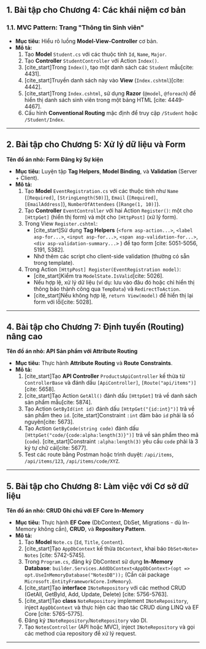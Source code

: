 ## 1. Bài tập cho Chương 4: Các khái niệm cơ bản

### **1.1. MVC Pattern: Trang "Thông tin Sinh viên"**

* **Mục tiêu:** Hiểu rõ luồng **Model-View-Controller** cơ bản.
* **Mô tả:**
    1.  Tạo **Model** `Student.cs` với các thuộc tính `Id`, `Name`, `Major`.
    2.  Tạo **Controller** `StudentController` với Action `Index()`.
    3.  [cite_start]Trong `Index()`, tạo một danh sách các `Student` mẫu[cite: 4431].
    4.  [cite_start]Truyền danh sách này vào **View** (`Index.cshtml`)[cite: 4442].
    5.  [cite_start]Trong `Index.cshtml`, sử dụng **Razor** (`@model`, `@foreach`) để hiển thị danh sách sinh viên trong một bảng HTML [cite: 4449-4467].
    6.  Cấu hình **Conventional Routing** mặc định để truy cập `/Student` hoặc `/Student/Index`.

---
## 2. Bài tập cho Chương 5: Xử lý dữ liệu và Form

**Tên đồ án nhỏ: Form Đăng ký Sự kiện**

* **Mục tiêu:** Luyện tập **Tag Helpers**, **Model Binding**, và **Validation** (Server + Client).
* **Mô tả:**
    1.  Tạo **Model** `EventRegistration.cs` với các thuộc tính như `Name` (`[Required]`, `[StringLength(50)]`), `Email` (`[Required]`, `[EmailAddress]`), `NumberOfAttendees` (`[Range(1, 10)]`).
    2.  Tạo **Controller** `EventController` với hai Action `Register()`: một cho `[HttpGet]` (hiển thị form) và một cho `[HttpPost]` (xử lý form).
    3.  Trong View `Register.cshtml`:
        * [cite_start]Sử dụng **Tag Helpers** (`<form asp-action...>`, `<label asp-for...>`, `<input asp-for...>`, `<span asp-validation-for...>`, `<div asp-validation-summary...>` ) để tạo form [cite: 5051-5056, 5191, 5382].
        * Nhớ thêm các script cho client-side validation (thường có sẵn trong template).
    4.  Trong Action `[HttpPost] Register(EventRegistration model)`:
        * [cite_start]Kiểm tra `ModelState.IsValid`[cite: 5026].
        * Nếu hợp lệ, xử lý dữ liệu (ví dụ: lưu vào đâu đó hoặc chỉ hiển thị thông báo thành công qua `TempData`) và `RedirectToAction`.
        * [cite_start]Nếu không hợp lệ, `return View(model)` để hiển thị lại form với lỗi[cite: 5028].

---


## 4. Bài tập cho Chương 7: Định tuyến (Routing) nâng cao

**Tên đồ án nhỏ: API Sản phẩm với Attribute Routing**

* **Mục tiêu:** Thực hành **Attribute Routing** và **Route Constraints**.
* **Mô tả:**
    1.  [cite_start]Tạo **API Controller** `ProductsApiController` kế thừa từ `ControllerBase` và đánh dấu `[ApiController]`, `[Route("api/items")]`[cite: 5658].
    2.  [cite_start]Tạo Action `GetAll()` đánh dấu `[HttpGet]` trả về danh sách sản phẩm mẫu[cite: 5874].
    3.  Tạo Action `GetById(int id)` đánh dấu `[HttpGet("{id:int}")]` trả về sản phẩm theo `id`. [cite_start]Constraint `:int` đảm bảo `id` phải là số nguyên[cite: 5673].
    4.  Tạo Action `GetByCode(string code)` đánh dấu `[HttpGet("code/{code:alpha:length(3)}")]` trả về sản phẩm theo mã (`code`). [cite_start]Constraint `:alpha:length(3)` yêu cầu `code` phải là 3 ký tự chữ cái[cite: 5677].
    5.  Test các route bằng Postman hoặc trình duyệt: `/api/items`, `/api/items/123`, `/api/items/code/XYZ`.

---

## 5. Bài tập cho Chương 8: Làm việc với Cơ sở dữ liệu

**Tên đồ án nhỏ: CRUD Ghi chú với EF Core In-Memory**

* **Mục tiêu:** Thực hành **EF Core** (DbContext, DbSet, Migrations - dù In-Memory không cần), **CRUD**, và **Repository Pattern**.
* **Mô tả:**
    1.  Tạo **Model** `Note.cs` (`Id`, `Title`, `Content`).
    2.  [cite_start]Tạo `AppDbContext` kế thừa `DbContext`, khai báo `DbSet<Note> Notes` [cite: 5742-5745].
    3.  Trong `Program.cs`, đăng ký DbContext sử dụng **In-Memory Database**: `builder.Services.AddDbContext<AppDbContext>(opt => opt.UseInMemoryDatabase("NotesDB"));` (Cần cài package `Microsoft.EntityFrameworkCore.InMemory`).
    4.  [cite_start]Tạo **interface** `INoteRepository` với các method CRUD (GetAll, GetById, Add, Update, Delete) [cite: 5756-5763].
    5.  [cite_start]Tạo **class** `NoteRepository` implement `INoteRepository`, inject `AppDbContext` và thực hiện các thao tác CRUD dùng LINQ và EF Core [cite: 5765-5775].
    6.  Đăng ký `INoteRepository`/`NoteRepository` vào DI.
    7.  Tạo `NotesController` (API hoặc MVC), inject `INoteRepository` và gọi các method của repository để xử lý request.

---
